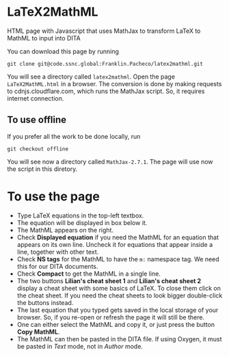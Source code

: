 # LaTeX2MathML

HTML page with Javascript that uses MathJax to transform LaTeX to MathML to input into DITA

You can download this page by running

```
git clone git@code.ssnc.global:Franklin.Pacheco/latex2mathml.git
```

You will see a directory called `latex2mathml`. Open the page `LaTeX2MathML.html` in a browser.
The conversion is done by making requests to cdnjs.cloudflare.com, which runs the MathJax script.
So, it requires internet connection.

## To use offline

If you prefer all the work to be done locally, run

```
git checkout offline
```

You will see now a directory called `MathJax-2.7.1`.
The page will use now the script in this diretory.


# To use the page

 * Type LaTeX equations in the top-left textbox.
 * The equation will be displayed in box below it.
 * The MathML appears on the right.
 * Check **Displayed equation** if you need the MathML for an equation that appears on its own line. Uncheck it for equations that appear inside a line, together with other text.
 * Check **NS tags** for the MathML to have the `m:` namespace tag. We need this for our DITA documents.
 * Check **Compact** to get the MathML in a single line. 
 * The two buttons **Lilian's cheat sheet 1** and **Lilian's cheat sheet 2** display a cheat sheet with some basics of LaTeX. To close them click on the cheat sheet. If you need the cheat sheets to look bigger double-click the buttons instead.
 * The last equation that you typed gets saved in the local storage of your browser. So, if you re-open or refresh the page it will still be there.
 * One can either select the MathML and copy it, or just press the button **Copy MathML**.
 * The MathML can then be pasted in the DITA file. If using Oxygen, it must be pasted in *Text* mode, not in *Author* mode.

